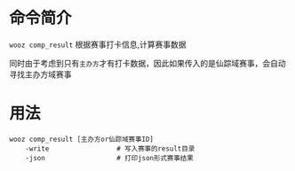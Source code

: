 # 命令简介 

`wooz comp_result` 根据赛事打卡信息,计算赛事数据

同时由于考虑到只有`主办方`才有打卡数据，因此如果传入的是仙踪域赛事，会自动寻找主办方域赛事

用法
=======

```
wooz comp_result [主办方or仙踪域赛事ID]
    -write                 # 写入赛事的result目录
    -json                  # 打印json形式赛事结果
```